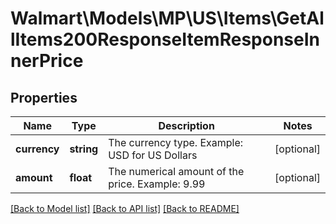 # Walmart\Models\MP\US\Items\GetAllItems200ResponseItemResponseInnerPrice

## Properties

Name | Type | Description | Notes
------------ | ------------- | ------------- | -------------
**currency** | **string** | The currency type. Example: USD for US Dollars | [optional]
**amount** | **float** | The numerical amount of the price. Example: 9.99 | [optional]


[[Back to Model list]](./) [[Back to API list]](../../../../../README.md#supported-apis) [[Back to README]](../../../../../README.md)
